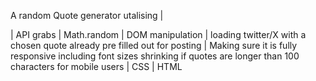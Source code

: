 A random Quote generator utalising |

| API grabs 
| Math.random
| DOM manipulation 
| loading twitter/X with a chosen quote already pre filled out for posting
| Making sure it is fully responsive including font sizes shrinking if quotes are longer than 100 characters for mobile users
| CSS
| HTML
